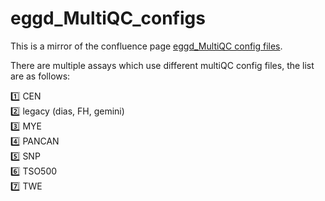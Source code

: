# eggd_MultiQC_configs

This is a mirror of the confluence page [eggd_MultiQC config files](https://cuhbioinformatics.atlassian.net/wiki/spaces/DV/pages/2888499371/eggd+MultiQC+config+files).

There are multiple assays which use different multiQC config files, the list are as follows:

:one: CEN  
:two: legacy (dias, FH, gemini)  
:three: MYE  
:four: PANCAN  
:five: SNP  
:six: TSO500  
:seven: TWE  

